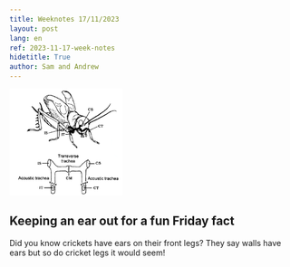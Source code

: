 ```yaml
---
title: Weeknotes 17/11/2023
layout: post
lang: en
ref: 2023-11-17-week-notes
hidetitle: True
author: Sam and Andrew
---
```


![Cricket ears]( https://github.com/nrw-digital/week-notes/blob/a60f4626f6a56809f25b8845a96cca0d6b1eefe6/images/cricket.png?raw=true)
## Keeping an ear out for a fun Friday fact ##

Did you know crickets have ears on their front legs? They say walls have ears but so do cricket legs it would seem!
